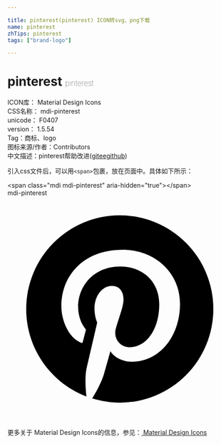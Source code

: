 ```yaml
---

title: pinterest(pinterest) ICON转svg、png下载
name: pinterest
zhTips: pinterest
tags: ["brand-logo"]

---
```


# pinterest  <small style="font-size: 60%;font-weight: 100">pinterest</small>


<div class="detail-page">
<p>
<span>
ICON库：
<span class="badge-secondary badge">Material Design Icons</span> 
</span>
<br/>
<span>
CSS名称：
<span class="badge-secondary badge">mdi-pinterest</span> 
</span>
<br/>
<span>
unicode：
<span class="badge-secondary badge">F0407</span> 
<copy-btn content='F0407' btn-title=""></copy-btn>
<copy-btn :content='String.fromCodePoint(parseInt("F0407", 16))' btn-title="复制U"></copy-btn>
</span>
<br/>
<span>
version：
<span class="badge-secondary badge">1.5.54</span> 
</span><br/><span>Tag：<span class="badge-light badge"><router-link to="/tags/brand-logo.html">商标、logo</router-link></span></span>
<br/>
<span>图标来源/作者：<span class="badge-light badge">Contributors</span></span> 
<br/>
<span class="zh-detail">中文描述：<span class="badge-primary badge">pinterest</span><span class="help-link"><span>帮助改进</span>(<a href="https://gitee.com/liuwave/icon-helper/edit/master/json/material/pinterest.json" target="_blank" rel="noopener noreferrer">gitee</a><a href="https://github.com/liuwave/icon-helper/edit/master/json/material/pinterest.json" target="_blank" rel="noopener noreferrer">github</a></span>)</span><br/>
</p>
</div>
<div class="alert alert-dark">
  <i class="mdi mdi-pinterest mdi-48px"></i>
  <i class="mdi mdi-pinterest mdi-36px"></i>
  <i class="mdi mdi-pinterest mdi-24px"></i>
  <i class="mdi mdi-pinterest mdi-18px"></i>
</div>
<div>
  <p>引入css文件后，可以用<code>&lt;span&gt;</code>包裹，放在页面中。具体如下所示：    
  </p>
  <div class="alert alert-primary" style="font-size: 14px">
    &lt;span class="mdi mdi-pinterest" aria-hidden="true"&gt;&lt;/span&gt;
    <copy-btn content='<span class="mdi mdi-pinterest" aria-hidden="true"></span>'></copy-btn>
  </div>
  <div class="alert alert-secondary">
    <i class="mdi mdi-pinterest"
    style="font-size: 24px"
    aria-hidden="true"></i> mdi-pinterest
    <copy-btn content="mdi-pinterest" btn-title="复制图标名称"></copy-btn>
  </div>
</div>
<div id="svg" class="svg-wrap">
<svg xmlns="http://www.w3.org/2000/svg" viewBox="0 0 24 24"><path d="M9.04,21.54C10,21.83 10.97,22 12,22A10,10 0 0,0 22,12A10,10 0 0,0 12,2A10,10 0 0,0 2,12C2,16.25 4.67,19.9 8.44,21.34C8.35,20.56 8.26,19.27 8.44,18.38L9.59,13.44C9.59,13.44 9.3,12.86 9.3,11.94C9.3,10.56 10.16,9.53 11.14,9.53C12,9.53 12.4,10.16 12.4,10.97C12.4,11.83 11.83,13.06 11.54,14.24C11.37,15.22 12.06,16.08 13.06,16.08C14.84,16.08 16.22,14.18 16.22,11.5C16.22,9.1 14.5,7.46 12.03,7.46C9.21,7.46 7.55,9.56 7.55,11.77C7.55,12.63 7.83,13.5 8.29,14.07C8.38,14.13 8.38,14.21 8.35,14.36L8.06,15.45C8.06,15.62 7.95,15.68 7.78,15.56C6.5,15 5.76,13.18 5.76,11.71C5.76,8.55 8,5.68 12.32,5.68C15.76,5.68 18.44,8.15 18.44,11.43C18.44,14.87 16.31,17.63 13.26,17.63C12.29,17.63 11.34,17.11 11,16.5L10.33,18.87C10.1,19.73 9.47,20.88 9.04,21.57V21.54Z" /></svg>
</div>
<detail full-name='mdi-pinterest'></detail>
    
<div><p>更多关于 Material Design Icons的信息，参见：<a target="_blank" href="https://iconhelper.cn/material.html"> Material Design Icons</a>
</p></div>
